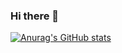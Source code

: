 ### Hi there 👋
[![Anurag's GitHub stats](https://github-readme-stats.vercel.app/api?username=MrZhangZc)](https://github.com/anuraghazra/github-readme-stats)

<!--
**MrZhangZc/MrZhangZc** is a ✨ _special_ ✨ repository because its `README.md` (this file) appears on your GitHub profile.

Here are some ideas to get you started:

- 🔭 I’m currently working on ...
- 🌱 I’m currently learning ...
- 👯 I’m looking to collaborate on ...
- 🤔 I’m looking for help with ...
- 💬 Ask me about ...
- 📫 How to reach me: ...
- 😄 Pronouns: ...
- ⚡ Fun fact: ...
-->
